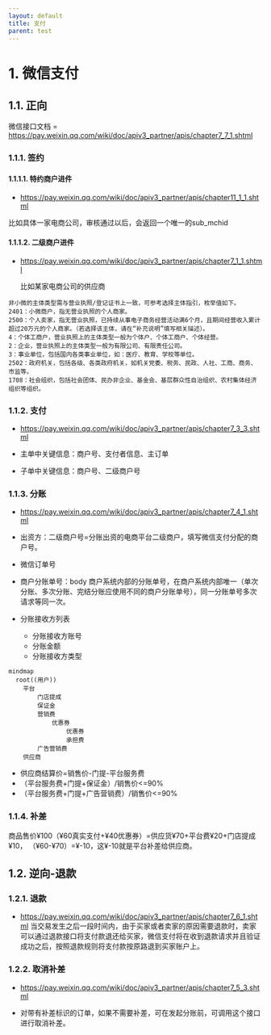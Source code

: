 ```yaml
---
layout: default
title: 支付
parent: test
---
```


# 1. 微信支付

## 1.1. 正向

微信接口文档 = https://pay.weixin.qq.com/wiki/doc/apiv3_partner/apis/chapter7_7_1.shtml

### 1.1.1. 签约

#### 1.1.1.1. 特约商户进件

- https://pay.weixin.qq.com/wiki/doc/apiv3_partner/apis/chapter11_1_1.shtml
  
比如具体一家电商公司，审核通过以后，会返回一个唯一的sub_mchid

#### 1.1.1.2. 二级商户进件

- https://pay.weixin.qq.com/wiki/doc/apiv3_partner/apis/chapter7_1_1.shtml

  比如某家电商公司的供应商


```text
非小微的主体类型需与营业执照/登记证书上一致，可参考选择主体指引，枚举值如下。
2401：小微商户，指无营业执照的个人商家。
2500：个人卖家，指无营业执照，已持续从事电子商务经营活动满6个月，且期间经营收入累计超过20万元的个人商家。（若选择该主体，请在“补充说明”填写相关描述）。
4：个体工商户，营业执照上的主体类型一般为个体户、个体工商户、个体经营。
2：企业，营业执照上的主体类型一般为有限公司、有限责任公司。
3：事业单位，包括国内各类事业单位，如：医疗、教育、学校等单位。
2502：政府机关，包括各级、各类政府机关，如机关党委、税务、民政、人社、工商、商务、市监等。
1708：社会组织，包括社会团体、民办非企业、基金会、基层群众性自治组织、农村集体经济组织等组织。
```

### 1.1.2. 支付

- https://pay.weixin.qq.com/wiki/doc/apiv3_partner/apis/chapter7_3_3.shtml

- 主单中关键信息：商户号、支付者信息、主订单

- 子单中关键信息：商户号、二级商户号

### 1.1.3. 分账

- https://pay.weixin.qq.com/wiki/doc/apiv3_partner/apis/chapter7_4_1.shtml

- 出资方：二级商户号=分账出资的电商平台二级商户，填写微信支付分配的商户号。
- 微信订单号
- 商户分账单号：body 商户系统内部的分账单号，在商户系统内部唯一（单次分账、多次分账、完结分账应使用不同的商户分账单号），同一分账单号多次请求等同一次。
- 分账接收方列表
  - 分账接收方账号
  - 分账金额
  - 分账接收方类型


```mermaid
mindmap
  root((用户))
    平台
        门店提成
        保证金
        营销费
            优惠券
                优惠券
                承担费
        广告营销费
    供应商

```
- 供应商结算价=销售价-门提-平台服务费
- （平台服务费+门提+保证金）/销售价<=90%
- （平台服务费+门提+广告营销费）/销售价<=90%

### 1.1.4. 补差

商品售价¥100（¥60真实支付+¥40优惠券）=供应货¥70+平台费¥20+门店提成¥10，
（¥60-¥70）=¥-10，这¥-10就是平台补差给供应商。

## 1.2. 逆向-退款

### 1.2.1. 退款

- https://pay.weixin.qq.com/wiki/doc/apiv3_partner/apis/chapter7_6_1.shtml
当交易发生之后一段时间内，由于买家或者卖家的原因需要退款时，卖家可以通过退款接口将支付款退还给买家，微信支付将在收到退款请求并且验证成功之后，按照退款规则将支付款按原路退到买家账户上。



### 1.2.2. 取消补差
- https://pay.weixin.qq.com/wiki/doc/apiv3_partner/apis/chapter7_5_3.shtml

- 对带有补差标识的订单，如果不需要补差，可在发起分账前，可调用这个接口进行取消补差。